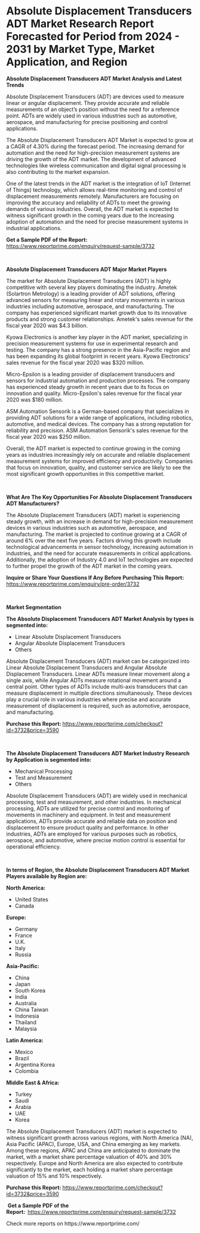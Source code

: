 <p><h1>Absolute Displacement Transducers ADT Market Research Report Forecasted for Period from 2024 -  2031 by Market Type, Market Application, and Region</h1></p><p><strong>Absolute Displacement Transducers ADT Market Analysis and Latest Trends</strong></p>
<p><p>Absolute Displacement Transducers (ADT) are devices used to measure linear or angular displacement. They provide accurate and reliable measurements of an object’s position without the need for a reference point. ADTs are widely used in various industries such as automotive, aerospace, and manufacturing for precise positioning and control applications.</p><p>The Absolute Displacement Transducers ADT Market is expected to grow at a CAGR of 4.30% during the forecast period. The increasing demand for automation and the need for high-precision measurement systems are driving the growth of the ADT market. The development of advanced technologies like wireless communication and digital signal processing is also contributing to the market expansion.</p><p>One of the latest trends in the ADT market is the integration of IoT (Internet of Things) technology, which allows real-time monitoring and control of displacement measurements remotely. Manufacturers are focusing on improving the accuracy and reliability of ADTs to meet the growing demands of various industries. Overall, the ADT market is expected to witness significant growth in the coming years due to the increasing adoption of automation and the need for precise measurement systems in industrial applications.</p></p>
<p><strong>Get a Sample PDF of the Report:&nbsp;</strong> <a href="https://www.reportprime.com/enquiry/request-sample/3732">https://www.reportprime.com/enquiry/request-sample/3732</a></p>
<p>&nbsp;</p>
<p><strong>Absolute Displacement Transducers ADT Major Market Players</strong></p>
<p><p>The market for Absolute Displacement Transducers (ADT) is highly competitive with several key players dominating the industry. Ametek (Solartron Metrology) is a leading provider of ADT solutions, offering advanced sensors for measuring linear and rotary movements in various industries including automotive, aerospace, and manufacturing. The company has experienced significant market growth due to its innovative products and strong customer relationships. Ametek's sales revenue for the fiscal year 2020 was $4.3 billion.</p><p>Kyowa Electronics is another key player in the ADT market, specializing in precision measurement systems for use in experimental research and testing. The company has a strong presence in the Asia-Pacific region and has been expanding its global footprint in recent years. Kyowa Electronics' sales revenue for the fiscal year 2020 was $320 million.</p><p>Micro-Epsilon is a leading provider of displacement transducers and sensors for industrial automation and production processes. The company has experienced steady growth in recent years due to its focus on innovation and quality. Micro-Epsilon's sales revenue for the fiscal year 2020 was $180 million.</p><p>ASM Automation Sensorik is a German-based company that specializes in providing ADT solutions for a wide range of applications, including robotics, automotive, and medical devices. The company has a strong reputation for reliability and precision. ASM Automation Sensorik's sales revenue for the fiscal year 2020 was $250 million.</p><p>Overall, the ADT market is expected to continue growing in the coming years as industries increasingly rely on accurate and reliable displacement measurement systems for improved efficiency and productivity. Companies that focus on innovation, quality, and customer service are likely to see the most significant growth opportunities in this competitive market.</p></p>
<p>&nbsp;</p>
<p><strong>What Are The Key Opportunities For Absolute Displacement Transducers ADT Manufacturers?</strong></p>
<p><p>The Absolute Displacement Transducers (ADT) market is experiencing steady growth, with an increase in demand for high-precision measurement devices in various industries such as automotive, aerospace, and manufacturing. The market is projected to continue growing at a CAGR of around 6% over the next five years. Factors driving this growth include technological advancements in sensor technology, increasing automation in industries, and the need for accurate measurements in critical applications. Additionally, the adoption of Industry 4.0 and IoT technologies are expected to further propel the growth of the ADT market in the coming years.</p></p>
<p><strong>Inquire or Share Your Questions If Any Before Purchasing This Report:</strong> <a href="https://www.reportprime.com/enquiry/pre-order/3732">https://www.reportprime.com/enquiry/pre-order/3732</a></p>
<p>&nbsp;</p>
<p><strong>Market Segmentation</strong></p>
<p><strong>The Absolute Displacement Transducers ADT Market Analysis by types is segmented into:</strong></p>
<p><ul><li>Linear Absolute Displacement Transducers</li><li>Angular Absolute Displacement Transducers</li><li>Others</li></ul></p>
<p><p>Absolute Displacement Transducers (ADT) market can be categorized into Linear Absolute Displacement Transducers and Angular Absolute Displacement Transducers. Linear ADTs measure linear movement along a single axis, while Angular ADTs measure rotational movement around a central point. Other types of ADTs include multi-axis transducers that can measure displacement in multiple directions simultaneously. These devices play a crucial role in various industries where precise and accurate measurement of displacement is required, such as automotive, aerospace, and manufacturing.</p></p>
<p><strong>Purchase this Report:&nbsp;</strong><a href="https://www.reportprime.com/checkout?id=3732&price=3590">https://www.reportprime.com/checkout?id=3732&price=3590</a></p>
<p>&nbsp;</p>
<p><strong>The Absolute Displacement Transducers ADT Market Industry Research by Application is segmented into:</strong></p>
<p><ul><li>Mechanical Processing</li><li>Test and Measurement</li><li>Others</li></ul></p>
<p><p>Absolute Displacement Transducers (ADT) are widely used in mechanical processing, test and measurement, and other industries. In mechanical processing, ADTs are utilized for precise control and monitoring of movements in machinery and equipment. In test and measurement applications, ADTs provide accurate and reliable data on position and displacement to ensure product quality and performance. In other industries, ADTs are employed for various purposes such as robotics, aerospace, and automotive, where precise motion control is essential for operational efficiency.</p></p>
<p>&nbsp;</p>
<p><strong>In terms of Region, the Absolute Displacement Transducers ADT Market Players available by Region are:</strong></p>
<p>
    <p> <strong> North America: </strong>
        <ul>
            <li>United States</li>
            <li>Canada</li>
        </ul>
        </p> 
    <p> <strong> Europe: </strong>
        <ul>
            <li>Germany</li>
            <li>France</li>
            <li>U.K.</li>
            <li>Italy</li>
            <li>Russia</li>
        </ul>
        </p> 
    <p> <strong> Asia-Pacific: </strong>
        <ul>
            <li>China</li>
            <li>Japan</li>
            <li>South Korea</li>
            <li>India</li>
            <li>Australia</li>
            <li>China Taiwan</li>
            <li>Indonesia</li>
            <li>Thailand</li>
            <li>Malaysia</li>
        </ul>
        </p> 
    <p> <strong> Latin America: </strong>
        <ul>
            <li>Mexico</li>
            <li>Brazil</li>
            <li>Argentina Korea</li>
            <li>Colombia</li>
        </ul>
        </p> 
    <p> <strong> Middle East & Africa: </strong>
        <ul>
            <li>Turkey</li>
            <li>Saudi</li>
            <li>Arabia</li>
            <li>UAE</li>
            <li>Korea</li>
        </ul>
    </p>
    </p>
<p><p>The Absolute Displacement Transducers (ADT) market is expected to witness significant growth across various regions, with North America (NA), Asia Pacific (APAC), Europe, USA, and China emerging as key markets. Among these regions, APAC and China are anticipated to dominate the market, with a market share percentage valuation of 40% and 30% respectively. Europe and North America are also expected to contribute significantly to the market, each holding a market share percentage valuation of 15% and 10% respectively.</p></p>
<p><strong>Purchase this Report: </strong><a href="https://www.reportprime.com/checkout?id=3732&price=3590">https://www.reportprime.com/checkout?id=3732&price=3590</a></p>
<p>&nbsp;<strong>Get a Sample PDF of the Report:&nbsp;&nbsp;</strong><a href="https://www.reportprime.com/enquiry/request-sample/3732">https://www.reportprime.com/enquiry/request-sample/3732</a></p>
<p><strong></strong></p>
<p>Check more reports on https://www.reportprime.com/</p>